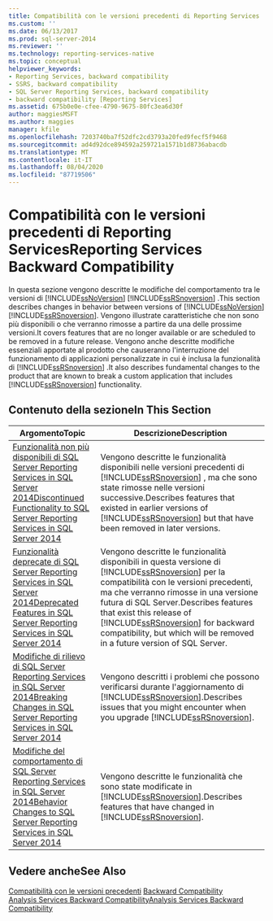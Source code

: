 ```yaml
---
title: Compatibilità con le versioni precedenti di Reporting Services | Microsoft Docs
ms.custom: ''
ms.date: 06/13/2017
ms.prod: sql-server-2014
ms.reviewer: ''
ms.technology: reporting-services-native
ms.topic: conceptual
helpviewer_keywords:
- Reporting Services, backward compatibility
- SSRS, backward compatibility
- SQL Server Reporting Services, backward compatibility
- backward compatibility [Reporting Services]
ms.assetid: 675b0e0e-cfee-4790-9675-80fc3ea6d30f
author: maggiesMSFT
ms.author: maggies
manager: kfile
ms.openlocfilehash: 7203740ba7f52dfc2cd3793a20fed9fecf5f9468
ms.sourcegitcommit: ad4d92dce894592a259721a1571b1d8736abacdb
ms.translationtype: MT
ms.contentlocale: it-IT
ms.lasthandoff: 08/04/2020
ms.locfileid: "87719506"
---
```

# <a name="reporting-services-backward-compatibility"></a><span data-ttu-id="a378b-102">Compatibilità con le versioni precedenti di Reporting Services</span><span class="sxs-lookup"><span data-stu-id="a378b-102">Reporting Services Backward Compatibility</span></span>
  <span data-ttu-id="a378b-103">In questa sezione vengono descritte le modifiche del comportamento tra le versioni di [!INCLUDE[ssNoVersion](../includes/ssnoversion-md.md)] [!INCLUDE[ssRSnoversion](../includes/ssrsnoversion-md.md)] .</span><span class="sxs-lookup"><span data-stu-id="a378b-103">This section describes changes in behavior between versions of [!INCLUDE[ssNoVersion](../includes/ssnoversion-md.md)] [!INCLUDE[ssRSnoversion](../includes/ssrsnoversion-md.md)].</span></span> <span data-ttu-id="a378b-104">Vengono illustrate caratteristiche che non sono più disponibili o che verranno rimosse a partire da una delle prossime versioni.</span><span class="sxs-lookup"><span data-stu-id="a378b-104">It covers features that are no longer available or are scheduled to be removed in a future release.</span></span> <span data-ttu-id="a378b-105">Vengono anche descritte modifiche essenziali apportate al prodotto che causeranno l'interruzione del funzionamento di applicazioni personalizzate in cui è inclusa la funzionalità di [!INCLUDE[ssRSnoversion](../includes/ssrsnoversion-md.md)] .</span><span class="sxs-lookup"><span data-stu-id="a378b-105">It also describes fundamental changes to the product that are known to break a custom application that includes [!INCLUDE[ssRSnoversion](../includes/ssrsnoversion-md.md)] functionality.</span></span>  
  
## <a name="in-this-section"></a><span data-ttu-id="a378b-106">Contenuto della sezione</span><span class="sxs-lookup"><span data-stu-id="a378b-106">In This Section</span></span>  
  
|<span data-ttu-id="a378b-107">Argomento</span><span class="sxs-lookup"><span data-stu-id="a378b-107">Topic</span></span>|<span data-ttu-id="a378b-108">Descrizione</span><span class="sxs-lookup"><span data-stu-id="a378b-108">Description</span></span>|  
|-----------|-----------------|  
|[<span data-ttu-id="a378b-109">Funzionalità non più disponibili di SQL Server Reporting Services in SQL Server 2014</span><span class="sxs-lookup"><span data-stu-id="a378b-109">Discontinued Functionality to SQL Server Reporting Services in SQL Server 2014</span></span>](discontinued-functionality-to-sql-server-reporting-services-in-sql-server.md)|<span data-ttu-id="a378b-110">Vengono descritte le funzionalità disponibili nelle versioni precedenti di [!INCLUDE[ssRSnoversion](../includes/ssrsnoversion-md.md)] , ma che sono state rimosse nelle versioni successive.</span><span class="sxs-lookup"><span data-stu-id="a378b-110">Describes features that existed in earlier versions of [!INCLUDE[ssRSnoversion](../includes/ssrsnoversion-md.md)] but that have been removed in later versions.</span></span>|  
|[<span data-ttu-id="a378b-111">Funzionalità deprecate di SQL Server Reporting Services in SQL Server 2014</span><span class="sxs-lookup"><span data-stu-id="a378b-111">Deprecated Features in SQL Server Reporting Services in SQL Server 2014</span></span>](deprecated-features-in-sql-server-reporting-services-ssrs.md)|<span data-ttu-id="a378b-112">Vengono descritte le funzionalità disponibili in questa versione di [!INCLUDE[ssRSnoversion](../includes/ssrsnoversion-md.md)] per la compatibilità con le versioni precedenti, ma che verranno rimosse in una versione futura di SQL Server.</span><span class="sxs-lookup"><span data-stu-id="a378b-112">Describes features that exist this release of [!INCLUDE[ssRSnoversion](../includes/ssrsnoversion-md.md)] for backward compatibility, but which will be removed in a future version of SQL Server.</span></span>|  
|[<span data-ttu-id="a378b-113">Modifiche di rilievo di SQL Server Reporting Services in SQL Server 2014</span><span class="sxs-lookup"><span data-stu-id="a378b-113">Breaking Changes in SQL Server Reporting Services in SQL Server 2014</span></span>](breaking-changes-in-sql-server-reporting-services-in-sql-server-2016.md)|<span data-ttu-id="a378b-114">Vengono descritti i problemi che possono verificarsi durante l'aggiornamento di [!INCLUDE[ssRSnoversion](../includes/ssrsnoversion-md.md)].</span><span class="sxs-lookup"><span data-stu-id="a378b-114">Describes issues that you might encounter when you upgrade [!INCLUDE[ssRSnoversion](../includes/ssrsnoversion-md.md)].</span></span>|  
|[<span data-ttu-id="a378b-115">Modifiche del comportamento di SQL Server Reporting Services in SQL Server 2014</span><span class="sxs-lookup"><span data-stu-id="a378b-115">Behavior Changes to SQL Server Reporting Services  in SQL Server 2014</span></span>](behavior-changes-to-sql-server-reporting-services-in-sql-server-2016.md)|<span data-ttu-id="a378b-116">Vengono descritte le funzionalità che sono state modificate in [!INCLUDE[ssRSnoversion](../includes/ssrsnoversion-md.md)].</span><span class="sxs-lookup"><span data-stu-id="a378b-116">Describes features that have changed in [!INCLUDE[ssRSnoversion](../includes/ssrsnoversion-md.md)].</span></span>|  
  
## <a name="see-also"></a><span data-ttu-id="a378b-117">Vedere anche</span><span class="sxs-lookup"><span data-stu-id="a378b-117">See Also</span></span>  
 <span data-ttu-id="a378b-118">[Compatibilità con le versioni precedenti](../../2014/getting-started/backward-compatibility.md) </span><span class="sxs-lookup"><span data-stu-id="a378b-118">[Backward Compatibility](../../2014/getting-started/backward-compatibility.md) </span></span>  
 [<span data-ttu-id="a378b-119">Analysis Services Backward Compatibility</span><span class="sxs-lookup"><span data-stu-id="a378b-119">Analysis Services Backward Compatibility</span></span>](../../2014/analysis-services/analysis-services-backward-compatibility.md)  
  
  
